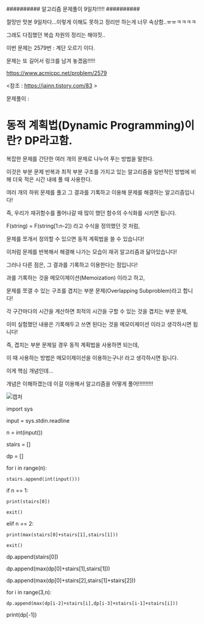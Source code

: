 ########## 알고리즘 문제풀이 9일차!!!!! ##########

절망만 맛본 9일차다...이렇게 이해도 못하고 정리만 하는게 너무 속상함..ㅠㅠㅋㅋㅋㅋ

그래도 다짐했던 복습 차원의 정리는 해야짓..

이번 문제는 2579번 : 계단 오르기 이다.

문제는 또 길어서 링크를 남겨 놓겠음!!!!!

https://www.acmicpc.net/problem/2579

<참조 : https://jainn.tistory.com/83 >

문제풀이 : 

# 동적 계획법(Dynamic Programming)이란? DP라고함.

복잡한 문제를 간단한 여러 개의 문제로 나누어 푸는 방법을 말한다. 

이것은 부분 문제 반복과 최적 부분 구조를 가지고 있는 알고리즘을 일반적인 방법에 비해 더욱 적은 시간 내에 풀 때 사용한다.

여러 개의 하위 문제를 풀고 그 결과를 기록하고 이용해 문제를 해결하는 알고리즘입니다!

즉, 우리가 재귀함수를 풀어나갈 때 많이 했던 함수의 수식화를 시키면 됩니다.

F(string) = F(string[1:n-2]) 라고 수식을 정의했던 것 처럼,

문제를 쪼개서 정의할 수 있으면 동적 계획법을 쓸 수 있습니다!

이처럼 문제를 반복해서 해결해 나가는 모습이 재귀 알고리즘과 닮아있습니다!

그러나 다른 점은, 그 결과를 기록하고 이용한다는 점입니다!

과를 기록하는 것을 메모이제이션(Memoization) 이라고 하고,

문제를 쪼갤 수 있는 구조를 겹치는 부분 문제(Overlapping Subproblem)라고 합니다! 
 
각 구간마다의 시간을 계산하면 최적의 시간을 구할 수 있는 것을 겹치는 부분 문제,

이미 실험했던 내용은 기록해두고 쓰면 된다는 것을 메모이제이션 이라고 생각하시면 됩니다!

즉, 겹치는 부분 문제일 경우 동적 계획법을 사용하면 되는데,

이 때 사용하는 방법은 메모이제이션을 이용하는구나! 라고 생각하시면 됩니다.

이게 핵심 개념인데...

개념은 이해하겠는데 이걸 이용해서 알고리즘을 어떻게 풀어!!!!!!!!!!


![캡처](https://user-images.githubusercontent.com/85468215/122946599-770f5680-d3b4-11eb-9471-21f346485d0c.PNG)


import sys

input = sys.stdin.readline

n = int(input())

stairs = []

dp = []

for i in range(n):
    
    stairs.append(int(input()))

if n == 1:
    
    print(stairs[0])
    
    exit()

elif n == 2:
    
    print(max(stairs[0]+stairs[1],stairs[1]))
    
    exit()

dp.append(stairs[0])

dp.append(max(dp[0]+stairs[1],stairs[1]))

dp.append(max(dp[0]+stairs[2],stairs[1]+stairs[2]))

for i in range(3,n):
    
    dp.append(max(dp[i-2]+stairs[i],dp[i-3]+stairs[i-1]+stairs[i]))

print(dp[-1])
